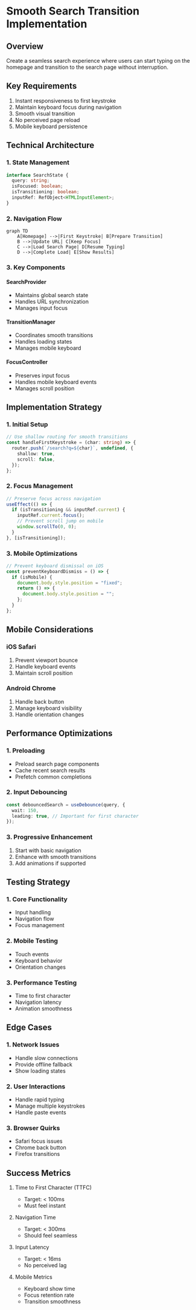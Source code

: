 # Smooth Search Transition Implementation

## Overview

Create a seamless search experience where users can start typing on the homepage and transition to the search page without interruption.

## Key Requirements

1. Instant responsiveness to first keystroke
2. Maintain keyboard focus during navigation
3. Smooth visual transition
4. No perceived page reload
5. Mobile keyboard persistence

## Technical Architecture

### 1. State Management

```typescript
interface SearchState {
  query: string;
  isFocused: boolean;
  isTransitioning: boolean;
  inputRef: RefObject<HTMLInputElement>;
}
```

### 2. Navigation Flow

```mermaid
graph TD
    A[Homepage] -->|First Keystroke| B[Prepare Transition]
    B -->|Update URL| C[Keep Focus]
    C -->|Load Search Page| D[Resume Typing]
    D -->|Complete Load| E[Show Results]
```

### 3. Key Components

#### SearchProvider

- Maintains global search state
- Handles URL synchronization
- Manages input focus

#### TransitionManager

- Coordinates smooth transitions
- Handles loading states
- Manages mobile keyboard

#### FocusController

- Preserves input focus
- Handles mobile keyboard events
- Manages scroll position

## Implementation Strategy

### 1. Initial Setup

```typescript
// Use shallow routing for smooth transitions
const handleFirstKeystroke = (char: string) => {
  router.push(`/search?q=${char}`, undefined, {
    shallow: true,
    scroll: false,
  });
};
```

### 2. Focus Management

```typescript
// Preserve focus across navigation
useEffect(() => {
  if (isTransitioning && inputRef.current) {
    inputRef.current.focus();
    // Prevent scroll jump on mobile
    window.scrollTo(0, 0);
  }
}, [isTransitioning]);
```

### 3. Mobile Optimizations

```typescript
// Prevent keyboard dismissal on iOS
const preventKeyboardDismiss = () => {
  if (isMobile) {
    document.body.style.position = "fixed";
    return () => {
      document.body.style.position = "";
    };
  }
};
```

## Mobile Considerations

### iOS Safari

1. Prevent viewport bounce
2. Handle keyboard events
3. Maintain scroll position

### Android Chrome

1. Handle back button
2. Manage keyboard visibility
3. Handle orientation changes

## Performance Optimizations

### 1. Preloading

- Preload search page components
- Cache recent search results
- Prefetch common completions

### 2. Input Debouncing

```typescript
const debouncedSearch = useDebounce(query, {
  wait: 150,
  leading: true, // Important for first character
});
```

### 3. Progressive Enhancement

1. Start with basic navigation
2. Enhance with smooth transitions
3. Add animations if supported

## Testing Strategy

### 1. Core Functionality

- Input handling
- Navigation flow
- Focus management

### 2. Mobile Testing

- Touch events
- Keyboard behavior
- Orientation changes

### 3. Performance Testing

- Time to first character
- Navigation latency
- Animation smoothness

## Edge Cases

### 1. Network Issues

- Handle slow connections
- Provide offline fallback
- Show loading states

### 2. User Interactions

- Handle rapid typing
- Manage multiple keystrokes
- Handle paste events

### 3. Browser Quirks

- Safari focus issues
- Chrome back button
- Firefox transitions

## Success Metrics

1. Time to First Character (TTFC)

   - Target: < 100ms
   - Must feel instant

2. Navigation Time

   - Target: < 300ms
   - Should feel seamless

3. Input Latency

   - Target: < 16ms
   - No perceived lag

4. Mobile Metrics
   - Keyboard show time
   - Focus retention rate
   - Transition smoothness
